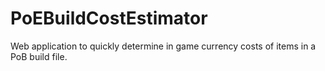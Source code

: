 # PoEBuildCostEstimator

Web application to quickly determine in game currency costs of items in a PoB build file.

